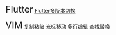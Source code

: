 
<font style="font-size:25px">Flutter</font> 
[Flutter多版本切换](./flutter/flutter多版本切换/README.md)

<font style="font-size:25px">VIM</font> 
[复制粘贴](./vim/复制粘贴/README.md)
[光标移动](./vim/光标移动/README.md)
[多行编辑](./vim/多行编辑/README.md)
[查找替换](./vim/查找替换/README.md)